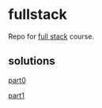 # fullstack

Repo for [full stack](https://fullstackopen.com/en/about) course. 
## solutions

[part0](https://github.com/idaliisa/fullstack/blob/master/part0/diagrams.md)

[part1](https://github.com/idaliisa/fullstack/tree/master/part1)

